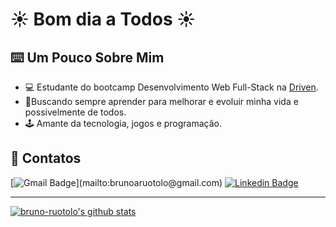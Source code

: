 # ☀️ Bom dia a Todos ☀️

## ⌨️ Um Pouco Sobre Mim
- 💻 Estudante do bootcamp Desenvolvimento Web Full-Stack na [Driven](https://www.driven.com.br).
- 🌟Buscando sempre aprender para melhorar e evoluir minha vida e possivelmente de todos.
- 🕹️ Amante da tecnologia, jogos e programação.

## 📱 Contatos

[![Gmail Badge](https://img.shields.io/badge/-brunoaruotolo@gmail.com-c14438?style=flat-square&logo=Gmail&logoColor=white&link=mailto:)](mailto:brunoaruotolo@gmail.com)
[![Linkedin Badge](https://img.shields.io/badge/-brunoamaralruotolo-blue?style=flat-square&logo=Linkedin&logoColor=white&link=https://www.linkedin.com/in/bruno-amaral-ruotolo-295876186/)](https://www.linkedin.com/in/bruno-amaral-ruotolo-295876186/)

---

[![bruno-ruotolo's github stats](https://github-readme-stats.vercel.app/api?username=bruno-ruotolo&theme=dark&show_icons=true)](https://github.com/bruno-ruotolo)
<!--
**bruno-ruotolo/bruno-ruotolo** is a ✨ _special_ ✨ repository because its `README.md` (this file) appears on your GitHub profile.

Here are some ideas to get you started:

- 🔭 I’m currently working on ...
- 🌱 I’m currently learning ...
- 👯 I’m looking to collaborate on ...
- 🤔 I’m looking for help with ...
- 💬 Ask me about ...
- 📫 How to reach me: ...
- 😄 Pronouns: ...
- ⚡ Fun fact: ...
-->
